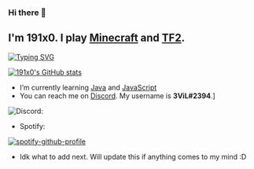 ### Hi there 👋

## I'm 191x0. I play [Minecraft](https://www.minecraft.net/) and [TF2](https://www.teamfortress.com/).

[![Typing SVG](https://readme-typing-svg.demolab.com?pause=1000&color=F70000&width=435&lines=%3CYo.+Here's+RedEye+%F0%9F%91%8B%2F%3E)](https://git.io/typing-svg)

[![191x0's GitHub stats](https://github-readme-stats.vercel.app/api?username=191x0&show_icons=true&theme=dark)](https://github.com/anuraghazra/github-readme-stats)

- I’m currently learning [Java](https://www.java.com/en/) and [JavaScript](https://www.javascript.com/)
- You can reach me on [Discord](https://www.discord.com/). My username is **3ViL#2394**.]

![Discord: ](https://discord-readme-badge.vercel.app/api?id=580741076986626049)

- Spotify: 

[![spotify-github-profile](https://spotify-github-profile.vercel.app/api/view?uid=31v6o7r4r3427ul3i7jxn2c2w4je&cover_image=true&theme=default&show_offline=true&background_color=121212&bar_color=53b14f&bar_color_cover=true)](https://spotify-github-profile.vercel.app/api/view?uid=31v6o7r4r3427ul3i7jxn2c2w4je&redirect=true)

- Idk what to add next. Will update this if anything comes to my mind :D
